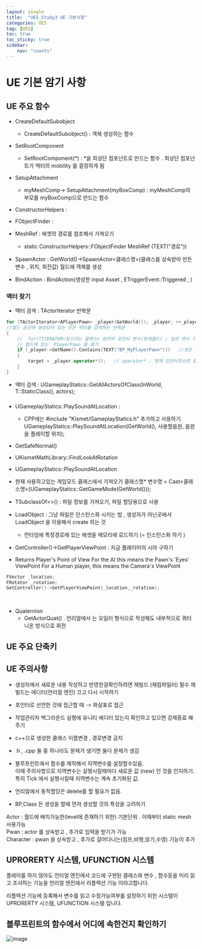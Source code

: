 ```yaml
---
layout: single
title:  "UE5_Study3 UE 기본사항"
categories: UE5
tag: [UE5]
toc: true
toc_sticky: true
sidebar:
    nav: "counts"
---
```




# UE 기본 암기 사항

## UE 주요 함수

* CreateDefaultSubobject
	* CreateDefaultSubobject<component>() : 객체 생성하는 함수

* SetRootComponent
	* SetRootComponent(*) : *을 최상단 컴포넌트로 만드는 함수 . 최상단 컴포넌트가 액터의 mobility 를 결정하게 됨 

* SetupAttachment
	* myMeshComp-> SetupAttachment(myBoxComp) : myMeshComp의 부모를 myBoxComp으로 만드는 함수

* ConstructorHelpers :

* FObjectFinder : 

* MeshRef : 에셋의 경로를 참조해서 가져오기 
	* static ConstructorHelpers::FObjectFinder<UStaticMesh> MeshRef (TEXT("경로"))

* SpawnActor : GetWorld()->SpawnActor<클래스명>(클래스를 상속받아 만든 변수 , 위치, 회전값)
월드에 객체를 생성 

* BindAction : BindAction(생성한 input Asset , ETriggerEvent::Triggered , )

### 액터 찾기 

* 액터 검색 : TActorIterator 반복문
```cpp
for (TActorIterator<APlayerPawn> _player(GetWorld()); _player; ++_player) 
//월드 공간에 생성되어 있는 모든 액터를 검색하는 반복문 
{
    //  for(TItERATOR<찾으려는 클래스> 임의의 포인터 변수(현재월드) ; 임의 변수 이름;++임의 변수 )
	// 월드에 있는  PlayerPawn 를 찾기
	if (_player->GetName().Contains(TEXT("BP_MyPlayerPawn")))	//찾은 _player의 이름이 BP_MyPlayerPawn을 포함하고 있다면 
	{
		target = _player.operator*();	// operator* : 현재 포인터주소의 알맞는 액터를 반환한다
	}
}
```
* 액터 검색 : UGameplayStatics::GetAllActorsOfClass(InWorld, T::StaticClass(), actors);

### 

* UGameplayStatics::PlaySoundAtLocation  : 
	* CPP에는 #include "Kismet/GameplayStatics.h" 추가하고 사용하기
UGameplayStatics::PlaySoundAtLocation(GetWorld(), 사용할음원, 음원을 플레이할 위치);

* GetSafeNormal()

* UKismetMathLibrary::FindLookAtRotation

* UGameplayStatics::PlaySoundAtLocation

* 현재 사용하고있는 게임모드 클래스에서 가져오기 
클래스명* 변수명 = Cast<클래스명>(UGameplayStatics::GetGameMode(GetWorld()));

* TSubclassOf<>() :  파일 정보를 가져오기, 파일 할당용으로 사용

* LoadObject : 그냥 파일은 인스턴스화 시키는 법 , 생성자가 아닌곳에서 LoadObject 을 이용해서 create 하는 것
	* 런타임에 특정경로에 있는 에셋을 메모리에 로드하기 (= 인스턴스화 하기 )

* GetController()->GetPlayerViewPoint : 지금 플레이어의 시야 구하기
 * Returns Player's Point of View For the AI this means the Pawn's 'Eyes' ViewPoint For a Human player, this means the Camera's ViewPoint

```cpp
FVector _location;
FRotator _rotation;
GetController()->GetPlayerViewPoint(_location,_rotation);
``` 

<br>

* Quaternion
	*  GetActorQuat() . 언리얼에서 는 오일러 형식으로 작성해도 내부적으로 쿼터니온 방식으로 회전 

## UE 주요 단축키

## UE 주의사항

- 생성자에서 새로운 내용 작성하고 반영한걸확인하려면 재빌드 (재컴파일러) 필수
    재빌드는 에디터(언리얼 엔진) 끄고 다시 시작하기 

- 포인터로 선언한 것에 접근할 때 -> 화살표로 접근

- 작업관리자 백그라운드 실행에 유니티 에디터 있는지 확인하고 있으면 강제종료 해주기 

- c++으로 생성한 클래스 이름변경 , 경로변경 금지

- .h , .cpp 둘 중 하나라도 문제가 생기면 둘다 문제가 생김

- 블루프린트에서 함수를 제작해서 지역변수를 설정할수있음.  
이때 주의사항으로 지역변수는 실행시킬때마다 새로운 값 (new) 인 것을 인지하기.  
특히 Tick 에서 실행시킬때 지역변수는 계속 초기화된 값. 

- 언리얼에서 동적할당은 delete를 할 필요가 없음.

- BP,Class 든 생성을 할때 먼저 생성할 것의 특성을 고려하기

Actor : 월드에 배치가능한(level에 존재하기 위한) 기본단위 . 이때부터 static mesh 사용가능 <br>
Pwan : actor 를 상속받고 , 추가로 입력을 받기가 가능<br>
Character : pwan 을 상속받고 , 추가로 걸어다니는(점프,비행,앉기,수영) 기능이 추가 <br>

## UPRORERTY 시스템, UFUNCTION 시스템

플레이를 하지 않아도 언리얼 엔진에서 코드에 구현된 클래스와 변수 , 함수등을 미리 읽고 조사하는 기능을 언리얼 엔진에서 리플렉션 기능 이라고합니다.

리플렉션 기능에 등록해서 변수를 읽고 수정가능여부를 설정하기 위한 시스템이  UPRORERTY 시스템, UFUNCTION 시스템 입니다.    

## 블루프린트의 함수에서 어디에 속한건지 확인하기 

![image](https://github.com/silverlnng/MultiTeamProject/assets/112385982/080d38ee-46a6-46de-91ba-68f972bd64e6)
